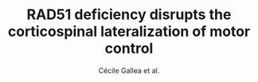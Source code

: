 ---
cat: gaia
subcat: ginkgo
bestof: false
author: Cécile Gallea et al.
title: RAD51 deficiency disrupts the corticospinal lateralization of motor control
journal: Brain - A Journal of Neurology
year: 2013
type: article
doi: 10.1093/brain/awt258
---